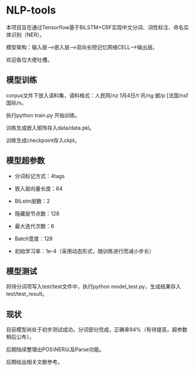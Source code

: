 NLP-tools
==
本项目旨在通过Tensorflow基于BiLSTM+CRF实现中文分词、词性标注、命名实体识别（NER）。

模型架构：输入层-->嵌入层-->双向长短记忆网络CELL-->输出层。

欢迎各位大佬吐槽。

模型训练
--
corpus文件下放入语料集，语料格式：人民网/nz 1月4日/t 讯/ng 据/p [法国/nsf 国际/n。

执行python train.py 开始训练。

训练生成嵌入矩阵存入data/data.pkl。

训练生成checkpoint存入ckpt。

模型超参数
--
* 分词标记方式：4tags 

* 嵌入层向量长度：64

* BiLstm层数：2

* 隐藏层节点数：128

* 最大迭代次数：6

* Batch宽度：128

* 初始学习率：1e-4（采用动态形式，随训练进行而减小步长）
    
模型测试
--
将待分词项写入test/test文件中，执行python model_test.py，生成结果存入test/test_result。

现状
--
目前模型尚处于初步测试成功，分词部分完成，正确率94%（有待提高，超参数稍后公布）。

后期陆续整理出POS\NER以及Parse功能。 

后期给出相关文献参考。
